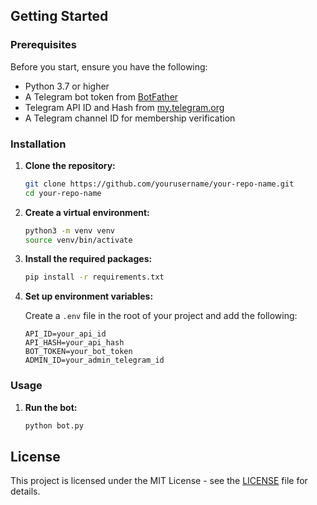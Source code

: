 ## Getting Started

### Prerequisites

Before you start, ensure you have the following:

- Python 3.7 or higher
- A Telegram bot token from [BotFather](https://t.me/BotFather)
- Telegram API ID and Hash from [my.telegram.org](https://my.telegram.org)
- A Telegram channel ID for membership verification

### Installation

1. **Clone the repository:**

    ```bash
    git clone https://github.com/yourusername/your-repo-name.git
    cd your-repo-name
    ```

2. **Create a virtual environment:**

    ```bash
    python3 -m venv venv
    source venv/bin/activate
    ```

3. **Install the required packages:**

    ```bash
    pip install -r requirements.txt
    ```

4. **Set up environment variables:**

    Create a `.env` file in the root of your project and add the following:

    ```env
    API_ID=your_api_id
    API_HASH=your_api_hash
    BOT_TOKEN=your_bot_token
    ADMIN_ID=your_admin_telegram_id
    ```

### Usage

1. **Run the bot:**

    ```bash
    python bot.py
    ```

## License

This project is licensed under the MIT License - see the [LICENSE](LICENSE) file for details.
